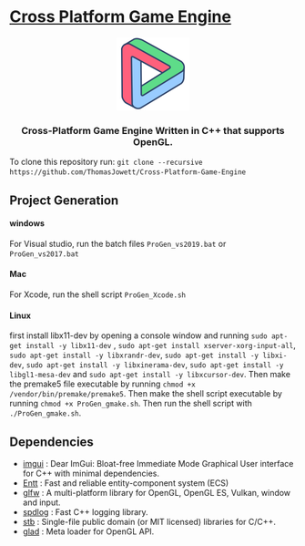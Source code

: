<h1 algin="center" style="border-bottom: none;">
 <a href="https:github.com/ThomasJowett/Cross-Platform-Game-Engine/">Cross Platform Game Engine</a>
</h1>
<p align="center">
 <img width="128" height="128" src="/Editor/resources/Icons/Logo.png">
</p>

<h3 align="center">Cross-Platform Game Engine Written in C++ that supports OpenGL.</h3>

To clone this repository run: `git clone --recursive https://github.com/ThomasJowett/Cross-Platform-Game-Engine`

## Project Generation
#### windows
 For Visual studio, run the batch files `ProGen_vs2019.bat` or `ProGen_vs2017.bat`
 #### Mac
 For Xcode, run the shell script `ProGen_Xcode.sh`
#### Linux
first install libx11-dev by opening a console window and running `sudo apt-get install -y libx11-dev` , `sudo apt-get install xserver-xorg-input-all`, `sudo apt-get install -y libxrandr-dev`, `sudo apt-get install -y libxi-dev`, `sudo apt-get install -y libxinerama-dev`, `sudo apt-get install -y libgl1-mesa-dev` and `sudo apt-get install -y libxcursor-dev`.
Then make the premake5 file executable by running `chmod +x /vendor/bin/premake/premake5`.
Then make the shell script executable by running `chmod +x ProGen_gmake.sh`.
Then run the shell script with `./ProGen_gmake.sh`.
## Dependencies
* [imgui](https://github.com/ocornut/imgui) : Dear ImGui: Bloat-free Immediate Mode Graphical User interface for C++ with minimal dependencies.
* [Entt](https://github.com/skypjack/entt) : Fast and reliable entity-component system (ECS) 
* [glfw](https://github.com/glfw/glfw) : A multi-platform library for OpenGL, OpenGL ES, Vulkan, window and input.
* [spdlog](https://github.com/gabime/spdlog) : Fast C++ logging library.
* [stb](https://github.com/nothings/stb) : Single-file public domain (or MIT licensed) libraries for C/C++.
* [glad](https://github.com/Dav1dde/glad) : Meta loader for OpenGL API.
